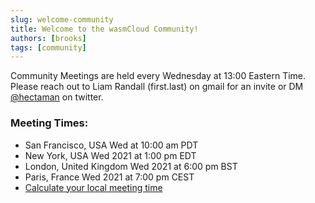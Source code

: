 ```yaml
---
slug: welcome-community
title: Welcome to the wasmCloud Community!
authors: [brooks]
tags: [community]
---
```


Community Meetings are held every Wednesday at 13:00 Eastern Time.
Please reach out to Liam Randall (first.last) on gmail for an invite or DM [@hectaman](https://twitter.com/hectaman) on twitter.

### Meeting Times:

- San Francisco, USA Wed at 10:00 am PDT
- New York, USA Wed 2021 at 1:00 pm EDT
- London, United Kingdom Wed 2021 at 6:00 pm BST
- Paris, France Wed 2021 at 7:00 pm CEST
- [Calculate your local meeting time](https://www.timeanddate.com/worldclock/converter.html?iso=20210505T170000&p1=224&p2=179&p3=136&p4=195)
